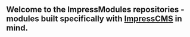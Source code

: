 ## Welcome to the ImpressModules repositories - modules built specifically with [ImpressCMS](https://www.github.com/impresscms/impresscms) in mind.
